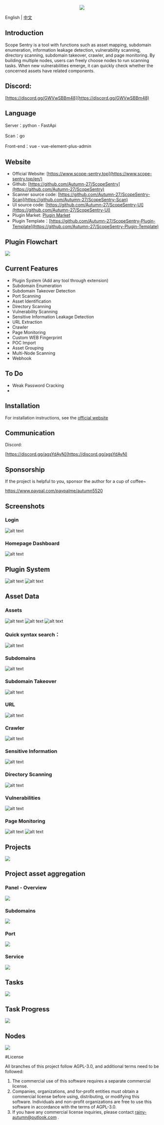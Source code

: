 <div align=center>
	<img src="docs/images/favicon.ico"/>
</div>

English | [中文](./README_CN.md)

## Introduction
Scope Sentry is a tool with functions such as asset mapping, subdomain enumeration, information leakage detection, vulnerability scanning, directory scanning, subdomain takeover, crawler, and page monitoring. By building multiple nodes, users can freely choose nodes to run scanning tasks. When new vulnerabilities emerge, it can quickly check whether the concerned assets have related components.

## Discord:

[https://discord.gg/GWVwSBBm48](https://discord.gg/GWVwSBBm48)

## Language
Server：python - FastApi

Scan：go

Front-end：vue - vue-element-plus-admin

## Website

- Official Website: [https://www.scope-sentry.top](https://www.scope-sentry.top/en/)
- Github: [https://github.com/Autumn-27/ScopeSentry](https://github.com/Autumn-27/ScopeSentry)
- Scanner source code: [https://github.com/Autumn-27/ScopeSentry-Scan](https://github.com/Autumn-27/ScopeSentry-Scan)
- UI source code: [https://github.com/Autumn-27/ScopeSentry-UI](https://github.com/Autumn-27/ScopeSentry-UI)
- Plugin Market: [Plugin Market](https://plugin.scope-sentry.top/en)
- Plugin Template：[https://github.com/Autumn-27/ScopeSentry-Plugin-Template](https://github.com/Autumn-27/ScopeSentry-Plugin-Template)

## Plugin Flowchart

<img src="流程图.svg"/>

## Current Features
- Plugin System (Add any tool through extension)
- Subdomain Enumeration
- Subdomain Takeover Detection
- Port Scanning
- Asset Identification
- Directory Scanning
- Vulnerability Scanning
- Sensitive Information Leakage Detection
- URL Extraction
- Crawler
- Page Monitoring
- Custom WEB Fingerprint
- POC Import
- Asset Grouping
- Multi-Node Scanning
- Webhook

## To Do
- Weak Password Cracking
- 
## Installation

For installation instructions, see the [official website](https://www.scope-sentry.top)

## Communication

Discord:

[https://discord.gg/agsYdAyN](https://discord.gg/agsYdAyN)


## Sponsorship
If the project is helpful to you, sponsor the author for a cup of coffee~

https://www.paypal.com/paypalme/autumn5520


## Screenshots

### Login

![alt text](docs/images/login.png)

### Homepage Dashboard
![alt text](docs/images/index-en.png)

## Plugin System
![alt text](docs/images/plugin-cn.png)
![alt text](docs/images/plugin-m-en.png)
## Asset Data
### Assets
![alt text](docs/images/asset-en.png)
![alt text](docs/images/asset-s-en.png)
![alt text](docs/images/asset-s2-en.png)

### Quick syntax search：
![alt text](docs/images/search.gif)

### Subdomains
![alt text](docs/images/subdomain-en.png)

### Subdomain Takeover
![alt text](docs/images/subt-en.png)

### URL
![alt text](docs/images/craw-cn.png)

### Crawler
![alt text](docs/images/craw-en.png)

### Sensitive Information
![alt text](docs/images/sns-cn.png)

### Directory Scanning
![alt text](docs/images/dir-cn.png)

### Vulnerabilities
![alt text](docs/images/vul-en.png)

### Page Monitoring
![alt text](docs/images/page-en.png)
![alt text](docs/images/page-change.png)
## Projects

![](docs/images/project-cn.png)

## Project asset aggregation
### Panel - Overview
![](docs/images/project-dsh.png)
### Subdomains
![](docs/images/project-subdomain.png)
### Port
![](docs/images/project-port.png)
### Service
![](docs/images/project-server.png)

## Tasks

![](docs/images/task-en.png)

## Task Progress

![](docs/images/task-pg-en.png)

## Nodes

![](docs/images/node-cn.png)


#License

All branches of this project follow AGPL-3.0, and additional terms need to be followed:
1. The commercial use of this software requires a separate commercial license.
2. Companies, organizations, and for-profit entities must obtain a commercial license before using, distributing, or modifying this software.
Individuals and non-profit organizations are free to use this software in accordance with the terms of AGPL-3.0.
4. If you have any commercial license inquiries, please contact rainy-autumn@outlook.com .
